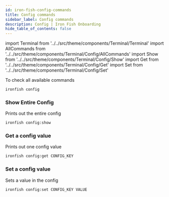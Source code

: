 ```yaml
---
id: iron-fish-config-commands
title: Config commands
sidebar_label: Config commands
description: Config | Iron Fish Onboarding
hide_table_of_contents: false
---
```

import Terminal from '../../src/theme/components/Terminal/Terminal'
import AllCommands from '../../src/theme/components/Terminal/Config/AllCommands'
import Show from '../../src/theme/components/Terminal/Config/Show'
import Get from '../../src/theme/components/Terminal/Config/Get'
import Set from '../../src/theme/components/Terminal/Config/Set'


To check all available commands
```sh
ironfish config
```
<Terminal command={AllCommands} />

### Show Entire Config
Prints out the entire config
```sh
ironfish config:show
```
<Terminal command={Show} />

### Get a config value
Prints out one config value
```sh
ironfish config:get CONFIG_KEY
```
<Terminal command={Get} />

### Set a config value
Sets a value in the config
```sh
ironfish config:set CONFIG_KEY VALUE
```
<Terminal command={Set} />
